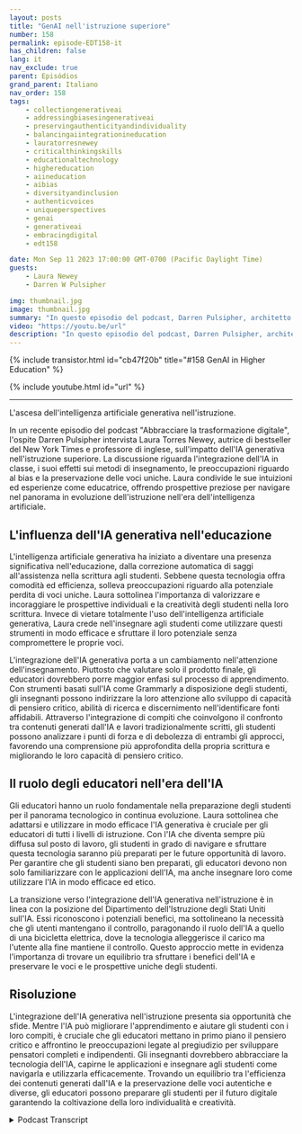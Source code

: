 ```yaml
---
layout: posts
title: "GenAI nell'istruzione superiore"
number: 158
permalink: episode-EDT158-it
has_children: false
lang: it
nav_exclude: true
parent: Episódios
grand_parent: Italiano
nav_order: 158
tags:
    - collectiongenerativeai
    - addressingbiasesingenerativeai
    - preservingauthenticityandindividuality
    - balancingaiintegrationineducation
    - lauratorresnewey
    - criticalthinkingskills
    - educationaltechnology
    - highereducation
    - aiineducation
    - aibias
    - diversityandinclusion
    - authenticvoices
    - uniqueperspectives
    - genai
    - generativeai
    - embracingdigital
    - edt158

date: Mon Sep 11 2023 17:00:00 GMT-0700 (Pacific Daylight Time)
guests:
    - Laura Newey
    - Darren W Pulsipher

img: thumbnail.jpg
image: thumbnail.jpg
summary: "In questo episodio del podcast, Darren Pulsipher, architetto delle soluzioni principale del settore pubblico presso Intel, intervista Laura Torres Newey, autrice di successo del New York Times e professore universitario, riguardo all'impatto dell'IA generativa nell'istruzione superiore. Questo episodio approfondisce le sfide e le opportunità presentate dall'integrazione dell'IA generativa in aula, mettendo in evidenza la necessità di abilità di pensiero critico, le preoccupazioni legate ai pregiudizi e garantire la conservazione di voci uniche."
video: "https://youtu.be/url"
description: "In questo episodio del podcast, Darren Pulsipher, architetto delle soluzioni principale del settore pubblico presso Intel, intervista Laura Torres Newey, autrice di successo del New York Times e professore universitario, riguardo all'impatto dell'IA generativa nell'istruzione superiore. Questo episodio approfondisce le sfide e le opportunità presentate dall'integrazione dell'IA generativa in aula, mettendo in evidenza la necessità di abilità di pensiero critico, le preoccupazioni legate ai pregiudizi e garantire la conservazione di voci uniche."
---
```


<div>
{% include transistor.html id="cb47f20b" title="#158 GenAI in Higher Education" %}

{% include youtube.html id="url" %}
</div>

---

L'ascesa dell'intelligenza artificiale generativa nell'istruzione.

In un recente episodio del podcast "Abbracciare la trasformazione digitale", l'ospite Darren Pulsipher intervista Laura Torres Newey, autrice di bestseller del New York Times e professore di inglese, sull'impatto dell'IA generativa nell'istruzione superiore. La discussione riguarda l'integrazione dell'IA in classe, i suoi effetti sui metodi di insegnamento, le preoccupazioni riguardo al bias e la preservazione delle voci uniche. Laura condivide le sue intuizioni ed esperienze come educatrice, offrendo prospettive preziose per navigare nel panorama in evoluzione dell'istruzione nell'era dell'intelligenza artificiale.

## L'influenza dell'IA generativa nell'educazione

L'intelligenza artificiale generativa ha iniziato a diventare una presenza significativa nell'educazione, dalla correzione automatica di saggi all'assistenza nella scrittura agli studenti. Sebbene questa tecnologia offra comodità ed efficienza, solleva preoccupazioni riguardo alla potenziale perdita di voci uniche. Laura sottolinea l'importanza di valorizzare e incoraggiare le prospettive individuali e la creatività degli studenti nella loro scrittura. Invece di vietare totalmente l'uso dell'intelligenza artificiale generativa, Laura crede nell'insegnare agli studenti come utilizzare questi strumenti in modo efficace e sfruttare il loro potenziale senza compromettere le proprie voci.

L'integrazione dell'IA generativa porta a un cambiamento nell'attenzione dell'insegnamento. Piuttosto che valutare solo il prodotto finale, gli educatori dovrebbero porre maggior enfasi sul processo di apprendimento. Con strumenti basati sull'IA come Grammarly a disposizione degli studenti, gli insegnanti possono indirizzare la loro attenzione allo sviluppo di capacità di pensiero critico, abilità di ricerca e discernimento nell'identificare fonti affidabili. Attraverso l'integrazione di compiti che coinvolgono il confronto tra contenuti generati dall'IA e lavori tradizionalmente scritti, gli studenti possono analizzare i punti di forza e di debolezza di entrambi gli approcci, favorendo una comprensione più approfondita della propria scrittura e migliorando le loro capacità di pensiero critico.

## Il ruolo degli educatori nell'era dell'IA

Gli educatori hanno un ruolo fondamentale nella preparazione degli studenti per il panorama tecnologico in continua evoluzione. Laura sottolinea che adattarsi e utilizzare in modo efficace l'IA generativa è cruciale per gli educatori di tutti i livelli di istruzione. Con l'IA che diventa sempre più diffusa sul posto di lavoro, gli studenti in grado di navigare e sfruttare questa tecnologia saranno più preparati per le future opportunità di lavoro. Per garantire che gli studenti siano ben preparati, gli educatori devono non solo familiarizzare con le applicazioni dell'IA, ma anche insegnare loro come utilizzare l'IA in modo efficace ed etico.

La transizione verso l'integrazione dell'IA generativa nell'istruzione è in linea con la posizione del Dipartimento dell'Istruzione degli Stati Uniti sull'IA. Essi riconoscono i potenziali benefici, ma sottolineano la necessità che gli utenti mantengano il controllo, paragonando il ruolo dell'IA a quello di una bicicletta elettrica, dove la tecnologia alleggerisce il carico ma l'utente alla fine mantiene il controllo. Questo approccio mette in evidenza l'importanza di trovare un equilibrio tra sfruttare i benefici dell'IA e preservare le voci e le prospettive uniche degli studenti.

## Risoluzione

L'integrazione dell'IA generativa nell'istruzione presenta sia opportunità che sfide. Mentre l'IA può migliorare l'apprendimento e aiutare gli studenti con i loro compiti, è cruciale che gli educatori mettano in primo piano il pensiero critico e affrontino le preoccupazioni legate al pregiudizio per sviluppare pensatori completi e indipendenti. Gli insegnanti dovrebbero abbracciare la tecnologia dell'IA, capirne le applicazioni e insegnare agli studenti come navigarla e utilizzarla efficacemente. Trovando un equilibrio tra l'efficienza dei contenuti generati dall'IA e la preservazione delle voci autentiche e diverse, gli educatori possono preparare gli studenti per il futuro digitale garantendo la coltivazione della loro individualità e creatività.



<details>
<summary> Podcast Transcript </summary>

<p></p>

</details>

